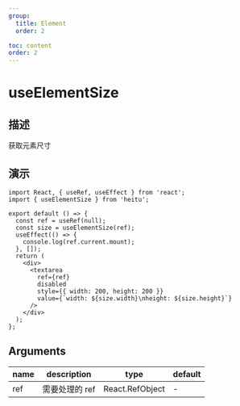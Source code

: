 ```yaml
---
group:
  title: Element
  order: 2

toc: content
order: 2
---
```


# useElementSize

## 描述

获取元素尺寸

## 演示

```tsx
import React, { useRef, useEffect } from 'react';
import { useElementSize } from 'heitu';

export default () => {
  const ref = useRef(null);
  const size = useElementSize(ref);
  useEffect(() => {
    console.log(ref.current.mount);
  }, []);
  return (
    <div>
      <textarea
        ref={ref}
        disabled
        style={{ width: 200, height: 200 }}
        value={`width: ${size.width}\nheight: ${size.height}`}
      />
    </div>
  );
};
```

## Arguments

| name | description    | type                         | default |
| ---- | -------------- | ---------------------------- | ------- |
| ref  | 需要处理的 ref | React.RefObject<HTMLElement> | -       |
